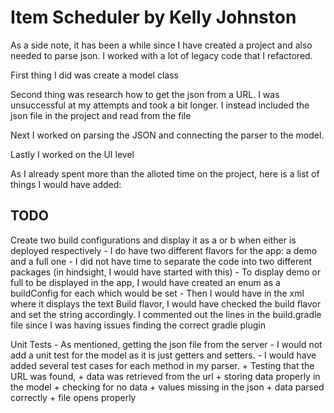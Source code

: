 # Item Scheduler by Kelly Johnston

As a side note, it has been a while since I have created a project and also needed to parse json. I worked with a lot of legacy code that I refactored.

First thing I did was create a model class

Second thing was research how to get the json from a URL. I was unsuccessful at my attempts and took a bit longer. I instead included the json file in the project and read from the file

Next I worked on parsing the JSON and connecting the parser to the model.

Lastly I worked on the UI level

As I already spent more than the alloted time on the project, here is a list of things I would have added:

## TODO

Create two build configurations and display it as a or b when either is deployed respectively
    - I do have two different flavors for the app: a demo and a full one
    - I did not have time to separate the code into two different packages (in hindsight, I would have started with this)
    - To display demo or full to be displayed in the app, I would have created an enum as a buildConfig for each which would be set
    - Then I would have in the xml where it displays the text Build flavor, I would have checked the build flavor and set the string accordingly. 
    I commented out the lines in the build.gradle file since I was having issues finding the correct gradle plugin

Unit Tests
    - As mentioned, getting the json file from the server
    - I would not add a unit test for the model as it is just getters and setters.
    - I would have added several test cases for each method in my parser. 
        + Testing that the URL was found, 
        + data was retrieved from the url 
        + storing data properly in the model
        + checking for no data
        + values missing in the json
        + data parsed correctly
        + file opens properly